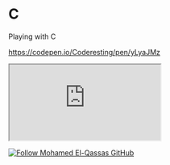 # C
Playing with C


https://codepen.io/Coderesting/pen/yLyaJMz


<iframe src="https://www.dr.dk" title="description"></iframe>

[![Follow Mohamed El-Qassas GitHub](https://avatars.githubusercontent.com/u/49816567?s=96&v=4)](https://github.com/melqassas/)

